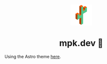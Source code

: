 <p align="center">
  <img alt="Astro Theme Cactus logo" src="./public/images/astro-theme-cactus.png" width="70" />
</p>
<h1 align="center">
  mpk.dev 🌵
</h1>

Using the Astro theme [here](https://github.com/chrismwilliams/astro-theme-cactus).
